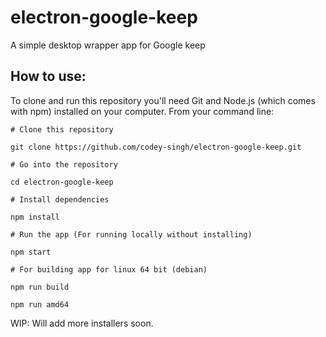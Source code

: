 # electron-google-keep

A simple desktop wrapper app for Google keep

## How to use:

To clone and run this repository you'll need Git and Node.js (which comes with npm) installed on your computer. From your command line:

```
# Clone this repository

git clone https://github.com/codey-singh/electron-google-keep.git

# Go into the repository

cd electron-google-keep

# Install dependencies

npm install

# Run the app (For running locally without installing)

npm start

# For building app for linux 64 bit (debian)

npm run build

npm run amd64
```

WIP: Will add more installers soon.
